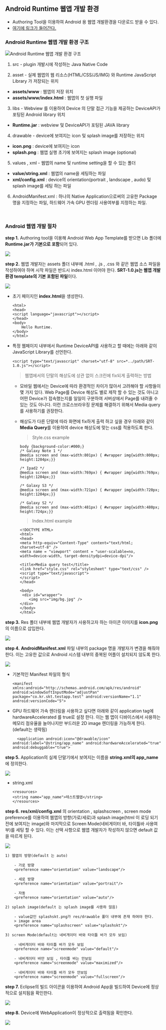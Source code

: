 <!--
layout: 'post'
section: 'Cornerstone Framework'
title: 'Android 웹앱 개발'
outline: 'Authoring Tool을 이용하여 Android 용 웹앱 개발환경을 다운로드 받을 수 있다.'
date: '2012-11-16'
tagstr: 'runtime'
order: '[6, 2]'
-->

## Android Runtime 웹앱 개발 환경 

 - Authoring Tool을 이용하여 Android 용 웹앱 개발환경을 다운로드 받을 수 있다. 
 - [여기에 링크가 들어간다.](http://) 


### Android Runtime 웹앱 개발 환경 구조 

![Android Runtime 웹앱 개발 환경 구조](./images/devel.png)

1) src - plugin 개발시에 작성하는 Java Native Code

2) asset - 실제 웹앱의 웹 리소스(HTML/CSS/JS/IMG) 와 Runtime JavaScript Library 가 저장되는 위치 
	
-	**assets/www** : 웹앱의 저장 위치 
-	**assets/www/index.html** : 웹앱의 첫 실행 파일 

3) libs - Webview 를 이용하여 Device 의 단말 접근 기능을 제공하는 DeviceAPI가 포팅된 Android library 위치 

-	**Runtime.jar** : webview 및 DeviceAPI가 포팅된 JAVA library

4) drawable - device에 보여지는 icon 및 splash image를 저장하는 위치 

-	**icon.png** : device에 보여지는 icon
-	**splash.png** : 웹앱 실행 초기에 보여지는 splash image (optional) 

5) values , xml - 웹앱의 name 및 runtime setting을 할 수 있는 폴더 

-	**value/string.xml** : 웹앱의 name을 세팅하는 파일 
-	**xml/config.xml** : device의 orientation(portrait , landscape , audo) 및 splash image를 세팅 하는 파일 

6) AndroidManifest.xml : 하나의 Native Application으로써의 고유한 Package 명을 지정하는 파일, 하드웨어 가속 GPU 렌더링 사용여부를 지정하는 파일.

<br>

### Android 웹앱 개발 절차

**step 1.**  Authoring tool을 이용해 Android Web App Template를 받으면 Lib 폴더에 **Runtime.jar가 기본으로 포함**되어 있다.

![](./images/src.png)

**step 2.**  웹앱 개발자는 assets 폴더 내부에 .html , .js , .css 와 같은 웹앱 소스 파일을 작성하여야 하며 시작 파일은 반드시 index.html 이어야 한다. **SRT-1.0.js는 웹앱 개발 환경 template의 기본 포함된 파일**이다. 

![](./images/src2.png)

-	초기 페이지인 **index.html**을 생성한다. 

		<html>
		<head>
		<script language="javascript"></script>
		</head>
		<body>
			Hello Runtime.
		</body>
		</html>
	
-	특정 웹페이지 내부에서 Runtime DeviceAPI를 사용하고 할 때에는 아래와 같이 JavaScript Library를 선언한다.
 
		<script type="text/javascript" charset="utf-8" src=*../path/SRT-1.0.js"></script>

	> 웹앱에서의 단말의 해상도에 상관 없이 스크린에 fix되게 출력하는 방법

	- 모바일 웹에서는 Device에 따라 환경적인 차이가 많아서 고려해야 할 사항들이 몇 가지 있다. Web Page를 Device 해상도 별로 제작 할 수 있는 것도 아니고 어떤 Device가 접속했는지를 일일이 구분하여 서버상에서 Page를 내려줄 수 있는 것도 아니다. 이런 크로스브라우징 문제를 해결하기 위해서 Media query를 사용하기를 권장한다. 

	-	해상도가 다른 단말에 따라 화면에 fix하게 출력 하고 싶을 경우 아래와 같이 **Media Query**를 이용하여 device 해상도에 맞는 css를 적용하도록 한다. 

		>	Style.css example

			body {background-color:#000;}
			/* Galaxy Note 1 */ 
			@media screen and (max-width:801px) { #wrapper img{width:800px; height:1204px;}}
		
			/* Ipad2 */ 
			@media screen and (max-width:769px) { #wrapper img{width:769px; height:1204px;}}
		
			/* Galaxy S3 */
			@media screen and (max-width:721px) { #wrapper img{width:720px; height:1204px;}}
		
			/* Galaxy S2 */
			@media screen and (max-width:481px) { #wrapper img{width:480px; height:724px;}}

		> Index.html example

			<!DOCTYPE HTML>
			<html>
			<head>
			<meta http-equiv="Content-Type" content="text/html; charset=utf-8" />
			<meta name = "viewport" content = "user-scalable=no, width=device-width, target-densitydpi=device-dpi"/>
			
			<title>Media query test</title>
			<link href="style.css" rel="stylesheet" type="text/css" />
			<script type="text/javascript">
			</script>
			</head>
			
			<body>
			 <div id="wrapper">
				<img src="img/bg.jpg" />
			</div>
			</body>
			</html>

**step 3.**  Res 폴더 내부에 웹앱 개발자가 사용하고자 하는 아이콘 이미지를 **icon.png**의 이름으로 삽입한다. 
		
![](./images/icon.png)

**step 4.** **AndroidManifest.xml** 파일 내부의 package 명을 개발자가 변경을 해줘야 한다. 이는 고유한 값으로 Android 시스템 내부의 중복된 어플이 설치되지 않도록 한다. 

![](./images/manifest.png)

-	기본적인 Manifest 파일의 형식 

		<manifest xmlns:android="http://schemas.android.com/apk/res/android" android:windowSoftInputMode="adjustPan"
    	package="co.kr.skt.testapp.test" android:versionName="1.1" android:versionCode="5">

- GPU 하드웨어 가속 렌더링을 사용하고 싶다면 아래와 같이 application tag에 hardwareAccelerated 를 true로 설정 한다. 이는 웹 앱이 디바이스에서 사용하는 메모리 점유율을 늘어나지만 부드러운 2D image 렌더링을 가능하게 한다. (default는 생략됨) 

		<application android:icon="@drawable/icon" android:label="@string/app_name" android:hardwareAccelerated="true" android:debuggable="true">	

**step 5.** Application의 실제 단말기에서 보여지는 이름을 **string.xml의 app_name**에 정의한다.

![](./images/string.png)

-	string.xml

		<resources>
  		<string name="app_name">테스트웹앱</string> 
		</resources>

**step 6.** **res/xml/config.xml** 의 orientation , splashscreen , screen mode preference를 이용하여 웹앱의 방향(가로/세로)과 splash image(html 이 로딩 되기 전에 보여지는 image)와 마지막으로 Screen Mode(네비게이터 바, 타이틀바 사용여부)를 세팅 할 수 있다. 이는 선택 사항으로 웹앱 개발자가 작성하지 않으면 default 값을 따르게 된다. 

![](./images/config.png)

	1) 웹앱의 방향(default 는 auto)

		- 가로 방향
		<preference name="orientation" value="landscape"/>

		- 세로 방향
		<preference name="orientation" value="portrait"/>

		- 자동 	
		<preference name="orientation" value="auto"/>

	2) splash image(default 는 splash image를 사용하 않음) 

		- value값인 splashskt.png가 res/drawable 폴더 내부에 존재 하여야 한다.
		> image area
		<preference name="splashscreen" value="splashskt"/>

	3) screen Mode(default는 네비게이터 바와 타이틀 바가 모두 보임)

		- 네비게이터 바와 타이틀 바가 모두 보임 
		<preference name="screenmode" value="default"/>

		- 네비게이터 바만 보임 , 타이틀 바는 안보임
 		<preference name="screenmode" value="maximized"/>

		- 네비게이터 바와 타이틀 바가 모두 안보임
		<preference name="screenmode" value="fullscreen"/>
		

**step 7.** Eclipse의 빌드 아이콘을 이용하여 Android App을 빌드하여 Device에 정상적으로 설치됨을 확인한다. 

![](./images/webapp.png)

**step 8.** Device에 WebApplication이 정상적으로 출력됨을 확인한다. 

![](./images/webmain.png)


